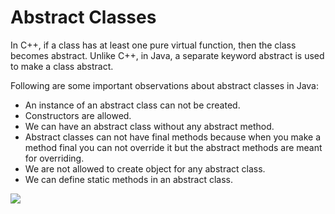 # Abstract Classes

In C++, if a class has at least one pure virtual function, then the class becomes abstract. Unlike C++, in Java, a separate keyword abstract is used to make a class abstract. 

Following are some important observations about abstract classes in Java:

- An instance of an abstract class can not be created.
- Constructors are allowed.
- We can have an abstract class without any abstract method.
- Abstract classes can not have final methods because when you make a method final you can not override it but the abstract methods are meant for overriding.
- We are not allowed to create object for any abstract class.
- We can define static methods in an abstract class.

![](https://media.geeksforgeeks.org/wp-content/uploads/Abstract-Class-vs-Interface.png)